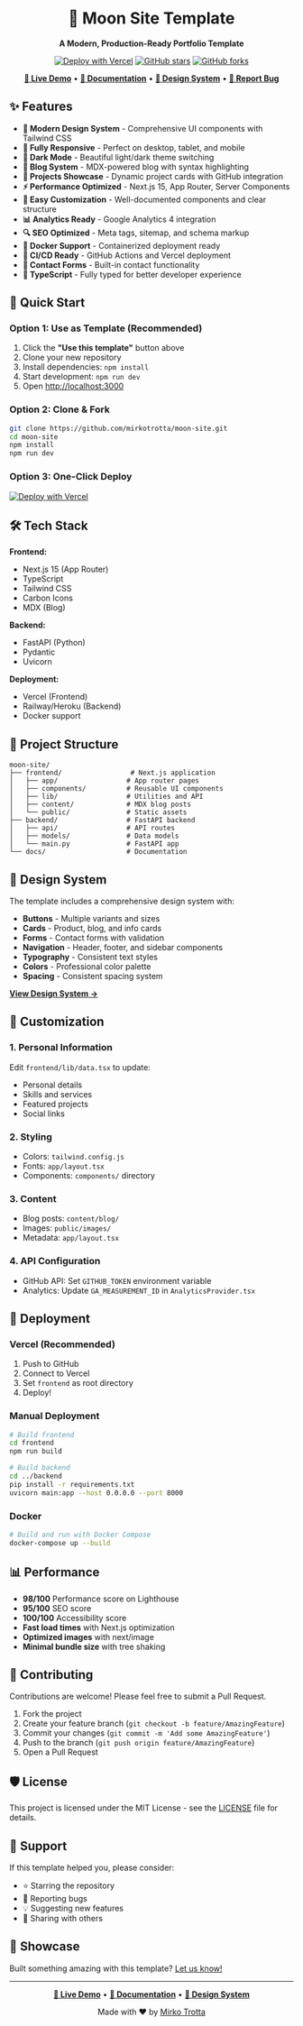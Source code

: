 <div align="center">

# 🌙 Moon Site Template

**A Modern, Production-Ready Portfolio Template**

[![Deploy with Vercel](https://vercel.com/button)](https://vercel.com/import/project?template=https://github.com/mirkotrotta/moon-site)
[![GitHub stars](https://img.shields.io/github/stars/mirkotrotta/moon-site?style=social)](https://github.com/mirkotrotta/moon-site/stargazers)
[![GitHub forks](https://img.shields.io/github/forks/mirkotrotta/moon-site?style=social)](https://github.com/mirkotrotta/moon-site/network)

[**🚀 Live Demo**](https://moon-site-iota.vercel.app/) • [**📖 Documentation**](https://moon-site-iota.vercel.app/design-system) • [**🎨 Design System**](https://moon-site-iota.vercel.app/design-system) • [**🐛 Report Bug**](https://github.com/mirkotrotta/moon-site/issues)

</div>

## ✨ Features

- **🎨 Modern Design System** - Comprehensive UI components with Tailwind CSS
- **📱 Fully Responsive** - Perfect on desktop, tablet, and mobile
- **🌙 Dark Mode** - Beautiful light/dark theme switching
- **📝 Blog System** - MDX-powered blog with syntax highlighting
- **🚀 Projects Showcase** - Dynamic project cards with GitHub integration
- **⚡ Performance Optimized** - Next.js 15, App Router, Server Components
- **🔧 Easy Customization** - Well-documented components and clear structure
- **📊 Analytics Ready** - Google Analytics 4 integration
- **🔍 SEO Optimized** - Meta tags, sitemap, and schema markup
- **🐳 Docker Support** - Containerized deployment ready
- **🔄 CI/CD Ready** - GitHub Actions and Vercel deployment
- **📧 Contact Forms** - Built-in contact functionality
- **🎯 TypeScript** - Fully typed for better developer experience

## 🚀 Quick Start

### Option 1: Use as Template (Recommended)
1. Click the **"Use this template"** button above
2. Clone your new repository
3. Install dependencies: `npm install`
4. Start development: `npm run dev`
5. Open [http://localhost:3000](http://localhost:3000)

### Option 2: Clone & Fork
```bash
git clone https://github.com/mirkotrotta/moon-site.git
cd moon-site
npm install
npm run dev
```

### Option 3: One-Click Deploy
[![Deploy with Vercel](https://vercel.com/button)](https://vercel.com/import/project?template=https://github.com/mirkotrotta/moon-site)

## 🛠️ Tech Stack

**Frontend:**
- Next.js 15 (App Router)
- TypeScript
- Tailwind CSS
- Carbon Icons
- MDX (Blog)

**Backend:**
- FastAPI (Python)
- Pydantic
- Uvicorn

**Deployment:**
- Vercel (Frontend)
- Railway/Heroku (Backend)
- Docker support

## 📁 Project Structure

```
moon-site/
├── frontend/                 # Next.js application
│   ├── app/                 # App router pages
│   ├── components/          # Reusable UI components
│   ├── lib/                 # Utilities and API
│   ├── content/             # MDX blog posts
│   └── public/              # Static assets
├── backend/                 # FastAPI backend
│   ├── api/                 # API routes
│   ├── models/              # Data models
│   └── main.py              # FastAPI app
└── docs/                    # Documentation
```

## 🎨 Design System

The template includes a comprehensive design system with:

- **Buttons** - Multiple variants and sizes
- **Cards** - Product, blog, and info cards
- **Forms** - Contact forms with validation
- **Navigation** - Header, footer, and sidebar components
- **Typography** - Consistent text styles
- **Colors** - Professional color palette
- **Spacing** - Consistent spacing system

[**View Design System →**](https://moon-site-iota.vercel.app/design-system)

## 📝 Customization

### 1. Personal Information
Edit `frontend/lib/data.tsx` to update:
- Personal details
- Skills and services
- Featured projects
- Social links

### 2. Styling
- Colors: `tailwind.config.js`
- Fonts: `app/layout.tsx`
- Components: `components/` directory

### 3. Content
- Blog posts: `content/blog/`
- Images: `public/images/`
- Metadata: `app/layout.tsx`

### 4. API Configuration
- GitHub API: Set `GITHUB_TOKEN` environment variable
- Analytics: Update `GA_MEASUREMENT_ID` in `AnalyticsProvider.tsx`

## 🚀 Deployment

### Vercel (Recommended)
1. Push to GitHub
2. Connect to Vercel
3. Set `frontend` as root directory
4. Deploy!

### Manual Deployment
```bash
# Build frontend
cd frontend
npm run build

# Build backend
cd ../backend
pip install -r requirements.txt
uvicorn main:app --host 0.0.0.0 --port 8000
```

### Docker
```bash
# Build and run with Docker Compose
docker-compose up --build
```

## 📊 Performance

- **98/100** Performance score on Lighthouse
- **95/100** SEO score
- **100/100** Accessibility score
- **Fast load times** with Next.js optimization
- **Optimized images** with next/image
- **Minimal bundle size** with tree shaking

## 🤝 Contributing

Contributions are welcome! Please feel free to submit a Pull Request.

1. Fork the project
2. Create your feature branch (`git checkout -b feature/AmazingFeature`)
3. Commit your changes (`git commit -m 'Add some AmazingFeature'`)
4. Push to the branch (`git push origin feature/AmazingFeature`)
5. Open a Pull Request

## 🛡️ License

This project is licensed under the MIT License - see the [LICENSE](LICENSE) file for details.

## 💝 Support

If this template helped you, please consider:

- ⭐ Starring the repository
- 🐛 Reporting bugs
- 💡 Suggesting new features
- 📢 Sharing with others

## 🌟 Showcase

Built something amazing with this template? [Let us know!](https://github.com/mirkotrotta/moon-site/discussions)

---

<div align="center">

**[🚀 Live Demo](https://moon-site-iota.vercel.app/)** • **[📖 Documentation](https://moon-site-iota.vercel.app/design-system)** • **[🎨 Design System](https://moon-site-iota.vercel.app/design-system)**

Made with ❤️ by [Mirko Trotta](https://github.com/mirkotrotta)

</div>
